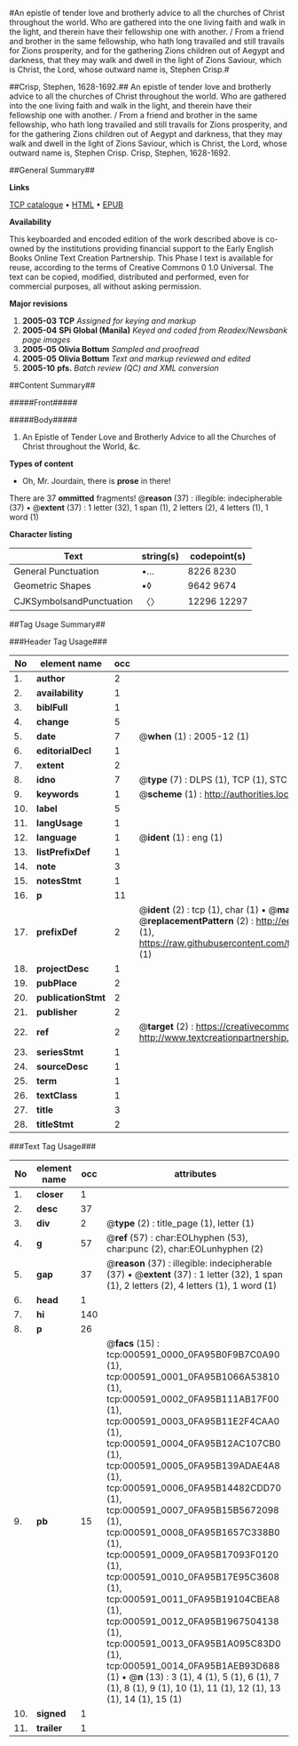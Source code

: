 #An epistle of tender love and brotherly advice to all the churches of Christ throughout the world. Who are gathered into the one living faith and walk in the light, and therein have their fellowship one with another. / From a friend and brother in the same fellowship, who hath long travailed and still travails for Zions prosperity, and for the gathering Zions children out of Aegypt and darkness, that they may walk and dwell in the light of Zions Saviour, which is Christ, the Lord, whose outward name is, Stephen Crisp.#

##Crisp, Stephen, 1628-1692.##
An epistle of tender love and brotherly advice to all the churches of Christ throughout the world. Who are gathered into the one living faith and walk in the light, and therein have their fellowship one with another. / From a friend and brother in the same fellowship, who hath long travailed and still travails for Zions prosperity, and for the gathering Zions children out of Aegypt and darkness, that they may walk and dwell in the light of Zions Saviour, which is Christ, the Lord, whose outward name is, Stephen Crisp.
Crisp, Stephen, 1628-1692.

##General Summary##

**Links**

[TCP catalogue](http://www.ota.ox.ac.uk/tcp/)  • 
[HTML](http://tei.it.ox.ac.uk/tcp/Texts-HTML/free/N00/N00468.html)  • 
[EPUB](http://tei.it.ox.ac.uk/tcp/Texts-EPUB/free/N00/N00468.epub)

**Availability**

This keyboarded and encoded edition of the
	       work described above is co-owned by the institutions
	       providing financial support to the Early English Books
	       Online Text Creation Partnership. This Phase I text is
	       available for reuse, according to the terms of Creative
	       Commons 0 1.0 Universal. The text can be copied,
	       modified, distributed and performed, even for
	       commercial purposes, all without asking permission.

**Major revisions**

1. __2005-03__ __TCP__ *Assigned for keying and markup*
1. __2005-04__ __SPi Global (Manila)__ *Keyed and coded from Readex/Newsbank page images*
1. __2005-05__ __Olivia Bottum__ *Sampled and proofread*
1. __2005-05__ __Olivia Bottum__ *Text and markup reviewed and edited*
1. __2005-10__ __pfs.__ *Batch review (QC) and XML conversion*

##Content Summary##

#####Front#####

#####Body#####

1. An Epistle of Tender Love and Brotherly Advice to all the Churches of Christ throughout the World, &c.

**Types of content**

  * Oh, Mr. Jourdain, there is **prose** in there!

There are 37 **ommitted** fragments! 
 @__reason__ (37) : illegible: indecipherable (37)  •  @__extent__ (37) : 1 letter (32), 1 span (1), 2 letters (2), 4 letters (1), 1 word (1)

**Character listing**


|Text|string(s)|codepoint(s)|
|---|---|---|
|General Punctuation|•…|8226 8230|
|Geometric Shapes|▪◊|9642 9674|
|CJKSymbolsandPunctuation|〈〉|12296 12297|

##Tag Usage Summary##

###Header Tag Usage###

|No|element name|occ|attributes|
|---|---|---|---|
|1.|__author__|2||
|2.|__availability__|1||
|3.|__biblFull__|1||
|4.|__change__|5||
|5.|__date__|7| @__when__ (1) : 2005-12 (1)|
|6.|__editorialDecl__|1||
|7.|__extent__|2||
|8.|__idno__|7| @__type__ (7) : DLPS (1), TCP (1), STC (2), NOTIS (1), IMAGE-SET (1), EVANS-CITATION (1)|
|9.|__keywords__|1| @__scheme__ (1) : http://authorities.loc.gov/ (1)|
|10.|__label__|5||
|11.|__langUsage__|1||
|12.|__language__|1| @__ident__ (1) : eng (1)|
|13.|__listPrefixDef__|1||
|14.|__note__|3||
|15.|__notesStmt__|1||
|16.|__p__|11||
|17.|__prefixDef__|2| @__ident__ (2) : tcp (1), char (1)  •  @__matchPattern__ (2) : ([0-9\-]+):([0-9IVX]+) (1), (.+) (1)  •  @__replacementPattern__ (2) : http://eebo.chadwyck.com/downloadtiff?vid=$1&page=$2 (1), https://raw.githubusercontent.com/textcreationpartnership/Texts/master/tcpchars.xml#$1 (1)|
|18.|__projectDesc__|1||
|19.|__pubPlace__|2||
|20.|__publicationStmt__|2||
|21.|__publisher__|2||
|22.|__ref__|2| @__target__ (2) : https://creativecommons.org/publicdomain/zero/1.0/ (1), http://www.textcreationpartnership.org/docs/. (1)|
|23.|__seriesStmt__|1||
|24.|__sourceDesc__|1||
|25.|__term__|1||
|26.|__textClass__|1||
|27.|__title__|3||
|28.|__titleStmt__|2||


###Text Tag Usage###

|No|element name|occ|attributes|
|---|---|---|---|
|1.|__closer__|1||
|2.|__desc__|37||
|3.|__div__|2| @__type__ (2) : title_page (1), letter (1)|
|4.|__g__|57| @__ref__ (57) : char:EOLhyphen (53), char:punc (2), char:EOLunhyphen (2)|
|5.|__gap__|37| @__reason__ (37) : illegible: indecipherable (37)  •  @__extent__ (37) : 1 letter (32), 1 span (1), 2 letters (2), 4 letters (1), 1 word (1)|
|6.|__head__|1||
|7.|__hi__|140||
|8.|__p__|26||
|9.|__pb__|15| @__facs__ (15) : tcp:000591_0000_0FA95B0F9B7C0A90 (1), tcp:000591_0001_0FA95B1066A53810 (1), tcp:000591_0002_0FA95B111AB17F00 (1), tcp:000591_0003_0FA95B11E2F4CAA0 (1), tcp:000591_0004_0FA95B12AC107CB0 (1), tcp:000591_0005_0FA95B139ADAE4A8 (1), tcp:000591_0006_0FA95B14482CDD70 (1), tcp:000591_0007_0FA95B15B5672098 (1), tcp:000591_0008_0FA95B1657C338B0 (1), tcp:000591_0009_0FA95B17093F0120 (1), tcp:000591_0010_0FA95B17E95C3608 (1), tcp:000591_0011_0FA95B19104CBEA8 (1), tcp:000591_0012_0FA95B1967504138 (1), tcp:000591_0013_0FA95B1A095C83D0 (1), tcp:000591_0014_0FA95B1AEB93D688 (1)  •  @__n__ (13) : 3 (1), 4 (1), 5 (1), 6 (1), 7 (1), 8 (1), 9 (1), 10 (1), 11 (1), 12 (1), 13 (1), 14 (1), 15 (1)|
|10.|__signed__|1||
|11.|__trailer__|1||
